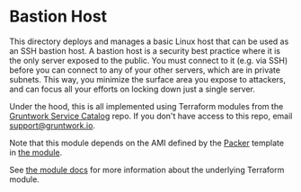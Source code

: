 # Bastion Host

This directory deploys and manages a basic Linux host that can be used as an SSH bastion host. A bastion host is a
security best practice where it is the only server exposed to the public. You must connect to it (e.g. via SSH) before
you can connect to any of your other servers, which are in private subnets. This way, you minimize the surface area you
expose to attackers, and can focus all your efforts on locking down just a single server.

Under the hood, this is all implemented using Terraform modules from the [Gruntwork Service
Catalog](https://github.com/gruntwork-io/terraform-aws-service-catalog) repo. If you don't have access to this repo, email
[support@gruntwork.io](mailto:support@gruntwork.io).

Note that this module depends on the AMI defined by the [Packer](https://www.packer.io) template in [the
module](https://github.com/gruntwork-io/terraform-aws-service-catalog/tree/v0.62.0/modules/mgmt/bastion-host/bastion-host.json).

See [the module docs](https://github.com/gruntwork-io/terraform-aws-service-catalog/tree/v0.62.0/modules/mgmt/bastion-host) for more
information about the underlying Terraform module.
